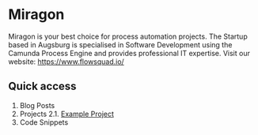 # Miragon
Miragon is your best choice for process automation projects. The Startup based in Augsburg is specialised in Software Development using the Camunda Process Engine and provides professional IT expertise. Visit our website: https://www.flowsquad.io/ </br>

## Quick access
1. Blog Posts
2. Projects
    2.1. [Example Project](./projects/miragon-example-project)
3. Code Snippets